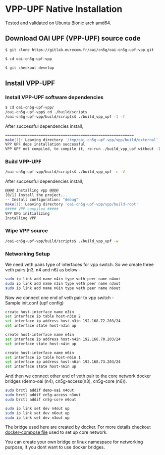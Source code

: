 # VPP-UPF Native Installation

Tested and validated on Ubuntu Bionic arch amd64.

## Download OAI UPF (VPP-UPF) source code

```bash
$ git clone https://gitlab.eurecom.fr/oai/cn5g/oai-cn5g-upf-vpp.git

$ cd oai-cn5g-upf-vpp

$ git checkout develop
```

## Install VPP-UPF

### Install VPP-UPF software dependencies

```bash
$ cd oai-cn5g-upf-vpp/
/oai-cn5g-upf-vpp$ cd ./build/scripts
/oai-cn5g-upf-vpp/build/scripts$ ./build_vpp_upf -I -f
```

After successful dependencies install, 
```bash
==========================================================
make[1]: Leaving directory '/tmp/oai-cn5g-upf-vpp/vpp/build/external'
VPP UPF deps installation successful
VPP UPF not compiled, to compile it, re-run ./build_vpp_upf without -I option
```
### Build VPP-UPF 

```bash
/oai-cn5g-upf-vpp/build/scripts$ ./build_vpp_upf -c -V 
```
After successful dependencies install, 
```bash
@@@@ Installing vpp @@@@
[0/1] Install the project...
-- Install configuration: "debug"
make[1]: Leaving directory 'oai-cn5g-upf-vpp/vpp/build-root'
##### VPP compiled #####
VPP UPG initializing
Installing VPP
```
### Wipe VPP source
```bash
/oai-cn5g-upf-vpp/build/scripts$ ./build_vpp_upf -w
```
### Networking Setup 
We need veth pairs type of interfaces for vpp switch. So we create three veth pairs (n3, n4 and n6) as below -
```bash
sudo ip link add name n4in type veth peer name n4out
sudo ip link add name n3in type veth peer name n3out
sudo ip link add name n6in type veth peer name n6out
```

Now we connect one end of veth pair to vpp switch - <br/>
Sample init.conf (upf config)
```bash
create host-interface name n3in
set interface ip table host-n3in 2
set interface ip address host-n3in 192.168.72.203/24
set interface state host-n3in up

create host-interface name n4in
set interface ip address host-n4in 192.168.70.203/24
set interface state host-n4in up

create host-interface name n6in
set interface ip table host-n6in 1
set interface ip address host-n6in 192.168.73.203/24
set interface state host-n6in up
```

And then we connect other end of veth pair to the core network docker bridges (demo-oai (n4), cn5g-access(n3), cn5g-core (n6)).
```bash
sudo brctl addif demo-oai n4out
sudo brctl addif cn5g-access n3out
sudo brctl addif cn5g-core n6out

sudo ip link set dev n4out up
sudo ip link set dev n6out up
sudo ip link set dev n3out up
```

The bridge used here are created by docker. For more details checkout [docker-compose file](https://gitlab.eurecom.fr/oai/cn5g/oai-cn5g-fed/-/blob/master/docker-compose/docker-compose-basic-vpp-nrf.yaml) used to set up core network.

You can create your own bridge or linux namespace for networking purpose, if you dont want to use docker bridges.
